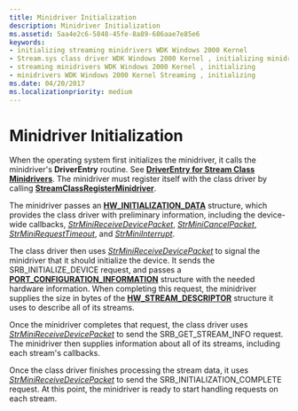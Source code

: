 ```yaml
---
title: Minidriver Initialization
description: Minidriver Initialization
ms.assetid: 5aa4e2c6-5848-45fe-8a89-686aae7e85e6
keywords:
- initializing streaming minidrivers WDK Windows 2000 Kernel
- Stream.sys class driver WDK Windows 2000 Kernel , initializing minidrivers
- streaming minidrivers WDK Windows 2000 Kernel , initializing
- minidrivers WDK Windows 2000 Kernel Streaming , initializing
ms.date: 04/20/2017
ms.localizationpriority: medium
---
```


# Minidriver Initialization





When the operating system first initializes the minidriver, it calls the minidriver's **DriverEntry** routine. See [**DriverEntry for Stream Class Minidrivers**](/previous-versions/ff558717(v=vs.85)). The minidriver must register itself with the class driver by calling [**StreamClassRegisterMinidriver**](/windows-hardware/drivers/ddi/strmini/nf-strmini-streamclassregisteradapter).

The minidriver passes an [**HW\_INITIALIZATION\_DATA**](/windows-hardware/drivers/ddi/strmini/ns-strmini-_hw_initialization_data) structure, which provides the class driver with preliminary information, including the device-wide callbacks, [*StrMiniReceiveDevicePacket*](/windows-hardware/drivers/ddi/strmini/nc-strmini-phw_receive_device_srb), [*StrMiniCancelPacket*](/windows-hardware/drivers/ddi/strmini/nc-strmini-phw_cancel_srb), [*StrMiniRequestTimeout*](/windows-hardware/drivers/ddi/strmini/nc-strmini-phw_request_timeout_handler), and [*StrMiniInterrupt*](/windows-hardware/drivers/ddi/strmini/nc-strmini-phw_interrupt).

The class driver then uses [*StrMiniReceiveDevicePacket*](/windows-hardware/drivers/ddi/strmini/nc-strmini-phw_receive_device_srb) to signal the minidriver that it should initialize the device. It sends the SRB\_INITIALIZE\_DEVICE request, and passes a [**PORT\_CONFIGURATION\_INFORMATION**](/windows-hardware/drivers/ddi/strmini/ns-strmini-_port_configuration_information) structure with the needed hardware information. When completing this request, the minidriver supplies the size in bytes of the [**HW\_STREAM\_DESCRIPTOR**](/windows-hardware/drivers/ddi/strmini/ns-strmini-_hw_stream_descriptor) structure it uses to describe all of its streams.

Once the minidriver completes that request, the class driver uses [*StrMiniReceiveDevicePacket*](/windows-hardware/drivers/ddi/strmini/nc-strmini-phw_receive_device_srb) to send the SRB\_GET\_STREAM\_INFO request. The minidriver then supplies information about all of its streams, including each stream's callbacks.

Once the class driver finishes processing the stream data, it uses [*StrMiniReceiveDevicePacket*](/windows-hardware/drivers/ddi/strmini/nc-strmini-phw_receive_device_srb) to send the SRB\_INITIALIZATION\_COMPLETE request. At this point, the minidriver is ready to start handling requests on each stream.

 

